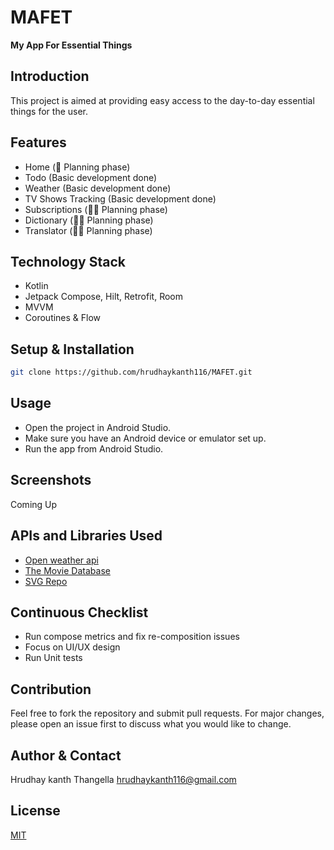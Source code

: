 # MAFET

**My App For Essential Things**

## Introduction
This project is aimed at providing easy access to the day-to-day essential things for the user.

## Features
- Home (🚧 Planning phase)
- Todo (Basic development done)
- Weather (Basic development done)
- TV Shows Tracking (Basic development done)
- Subscriptions (👨‍💻 Planning phase)
- Dictionary (👨‍💻 Planning phase)
- Translator (👨‍💻 Planning phase)

## Technology Stack
- Kotlin
- Jetpack Compose, Hilt, Retrofit, Room
- MVVM
- Coroutines & Flow

## Setup & Installation
```bash
git clone https://github.com/hrudhaykanth116/MAFET.git
```

## Usage
- Open the project in Android Studio.
- Make sure you have an Android device or emulator set up.
- Run the app from Android Studio.

## Screenshots
Coming Up

## APIs and Libraries Used
- [Open weather api](https://openweathermap.org/api)
- [The Movie Database](https://www.themoviedb.org/)
- [SVG Repo](https://www.svgrepo.com/)

## Continuous Checklist
- Run compose metrics and fix re-composition issues
- Focus on UI/UX design
- Run Unit tests

## Contribution
Feel free to fork the repository and submit pull requests. For major changes, please open an issue first to discuss what you would like to change.

## Author & Contact
Hrudhay kanth Thangella
hrudhaykanth116@gmail.com

## License
[MIT](https://github.com/hrudhaykanth116/MAFET/blob/main/LICENSE.md)

